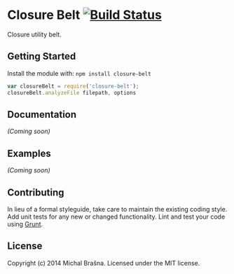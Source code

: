 # Closure Belt [![Build Status](https://secure.travis-ci.org/Gobie/closure-belt.png?branch=master)](http://travis-ci.org/Gobie/closure-belt)

Closure utility belt.

## Getting Started
Install the module with: `npm install closure-belt`

```javascript
var closureBelt = require('closure-belt');
closureBelt.analyzeFile filepath, options
```

## Documentation
_(Coming soon)_

## Examples
_(Coming soon)_

## Contributing
In lieu of a formal styleguide, take care to maintain the existing coding style.
Add unit tests for any new or changed functionality. Lint and test your code using [Grunt](http://gruntjs.com/).

## License
Copyright (c) 2014 Michal Brašna.
Licensed under the MIT license.
